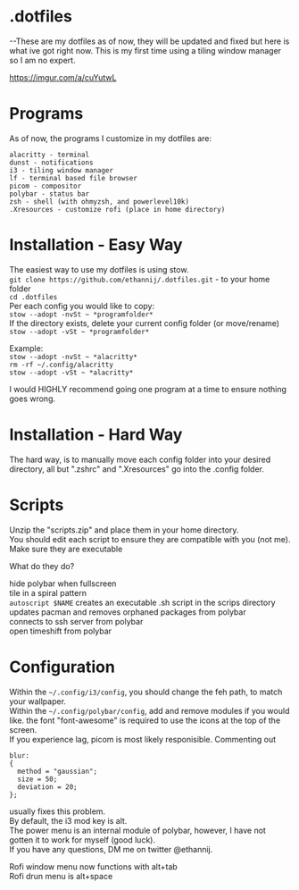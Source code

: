 # .dotfiles  
  
--These are my dotfiles as of now, they will be updated and fixed but here is what ive got right now. This is my first time using a tiling window manager so I am no expert.  
  
https://imgur.com/a/cuYutwL
  
#  Programs  
As of now, the programs I customize in my dotfiles are:  
```  
alacritty - terminal  
dunst - notifications  
i3 - tiling window manager  
lf - terminal based file browser  
picom - compositor  
polybar - status bar  
zsh - shell (with ohmyzsh, and powerlevel10k)  
.Xresources - customize rofi (place in home directory)  
```  
  
# Installation - Easy Way  
The easiest way to use my dotfiles is using stow.  
`git clone https://github.com/ethannij/.dotfiles.git` - to your home folder  
`cd .dotfiles`  
Per each config you would like to copy:  
`stow --adopt -nvSt ~ *programfolder*`  
If the directory exists, delete your current config folder (or move/rename)  
`stow --adopt -vSt ~ *programfolder*`  
   
Example:  
`stow --adopt -nvSt ~ *alacritty*`  
`rm -rf ~/.config/alacritty`  
`stow --adopt -vSt ~ *alacritty*`  
  
I would HIGHLY recommend going one program at a time to ensure nothing goes wrong.  
  
# Installation - Hard Way  
The hard way, is to manually move each config folder into your desired directory, all but ".zshrc" and ".Xresources" go into the .config folder.  
  
# Scripts  
Unzip the "scripts.zip" and place them in your home directory.  
You should edit each script to ensure they are compatible with you (not me).  
Make sure they are executable  
  
What do they do?  
  
hide polybar when fullscreen  
tile in a spiral pattern  
`autoscript $NAME` creates an executable .sh script in the scrips directory  
updates pacman and removes orphaned packages from polybar  
connects to ssh server from polybar  
open timeshift from polybar  
  
# Configuration  
Within the `~/.config/i3/config`, you should change the feh path, to match your wallpaper.  
Within the `~/.config/polybar/config`, add and remove modules if you would like. the font "font-awesome" is required to use the icons at the top of the screen.  
If you experience lag, picom is most likely responisible. Commenting out  
```
blur:
{
  method = "gaussian";
  size = 50;
  deviation = 20;
};
```  
usually fixes this problem.  
By default, the i3 mod key is alt.  
The power menu is an internal module of polybar, however, I have not gotten it to work for myself (good luck).  
If you have any questions, DM me on twitter @ethannij.  
  
Rofi window menu now functions with alt+tab  
Rofi drun menu is alt+space
